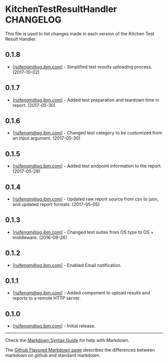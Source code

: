 KitchenTestResultHandler CHANGELOG
=====================

This file is used to list changes made in each version of the Kitchen Test Result Handler.

0.1.8
-----
- [ruifengm@sg.ibm.com] - Simplified test results uploading process. (2017-10-02)

0.1.7
-----
- [ruifengm@sg.ibm.com] - Added test preparation and teardown time in report. (2017-05-30)

0.1.6
-----
- [ruifengm@sg.ibm.com] - Changed test category to be customized from an input argument. (2017-05-30)

0.1.5
-----
- [ruifengm@sg.ibm.com] - Added test endpoint information to the report. (2017-05-29)

0.1.4
-----
- [ruifengm@sg.ibm.com] - Updated raw report source from csv to json, and updated report formats. (2017-05-05)

0.1.3
-----
- [ruifengm@sg.ibm.com] - Changed test suites from OS type to OS + middleware. (2016-09-26)

0.1.2
-----
- [ruifengm@sg.ibm.com] - Enabled Email notification.

0.1.1
-----
- [ruifengm@sg.ibm.com] - Added component to upload results and reports to a remote HTTP server.

0.1.0
-----
- [ruifengm@sg.ibm.com] - Initial release.

- - -
Check the [Markdown Syntax Guide](http://daringfireball.net/projects/markdown/syntax) for help with Markdown.

The [Github Flavored Markdown page](http://github.github.com/github-flavored-markdown/) describes the differences between markdown on github and standard markdown.